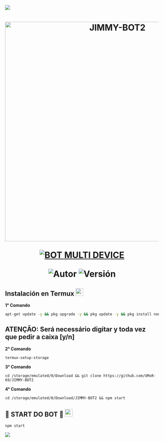 <img src="https://readme-typing-svg.herokuapp.com/?font=mono&size=30&duration=4000&color=00008b&center=falso&vCenter=falso&lines=🜛+JIMMY-BOT2+🜛;۞+𝙐𝙋𝘿𝘼𝙏𝙀+۞;@Umar">

<h1 align="center">
<p>
<!-- Aquí pon el logo o imagen de JIMMY-BOT2 -->
<img src="https://i.pinimg.com/originals/4d/47/d7/4d47d7e49cd325f8a13014d4950203b3.jpg" alt="JIMMY-BOT2" width="720">
</p>

<p align="center">
<a href="#"><img title="BOT MULTI DEVICE" src="https://img.shields.io/badge/BOT•MULTI•DEVICE-blue?&style=for-the-badge"></a>
</p>

<p align="center">
<img title="Autor" src="https://img.shields.io/badge/Autor-Umar-naranja.svg?style=for-the-badge&logo=github"></a>
<img title="Versión" src="https://img.shields.io/badge/Versión-1.0.0-orange.svg?style=for-the-badge&logo=github"></a>
</p>

## Instalación en Termux <img src="https://user-images.githubusercontent.com/108157095/182052725-6568419a-6a9f-490a-85ea-90b94af694fe.png" height="25px">

**1° Comando**

```bash
apt-get update -y && pkg upgrade -y && pkg update -y && pkg install nodejs -y && pkg install nodejs-lts -y && pkg install ffmpeg -y && pkg install wget -y && pkg install tesseract -y && pkg install git -y

```
**ATENÇÃO:**
Será necessário digitar y toda vez que pedir a caixa [y/n]
---------------------------

**2° Comando**
```
termux-setup-storage
```
**3° Comando**
```
cd /storage/emulated/0/Download && git clone https://github.com/UMxR-69/JIMMY-BOT2
```
**4° Comando**
```
cd /storage/emulated/0/Download/JIMMY-BOT2 && npm start
```

## 💾 START DO BOT 💾 <img src="https://user-images.githubusercontent.com/108157095/182053901-78e4a217-51ba-42a3-8ec5-38ed978ad752.png" height="25px">
```
npm start
```

<img src="https://readme-typing-svg.herokuapp.com/?font=mono&size=30&duration=4000&color=00008b&center=falso&vCenter=falso&lines=╰•★𝙵𝚎𝚗𝚛𝚢𝚜-𝚅𝟺★•╯"> 
